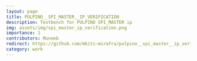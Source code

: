 ```yaml
---
layout: page
title: PULPINO__SPI_MASTER__IP_VERIFICATION 
description: Testbench for PULPINO SPI_MASTER ip 
img: assets/img/spi_master_ip_verification.png
importance: 1
contributors: Muneeb
redirect: https://github.com/mbits-mirafra/pulpino__spi_master__ip_verification
category: work
---
```

